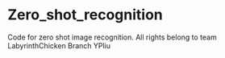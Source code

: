# Zero_shot_recognition
Code for zero shot image recognition. All rights belong to team LabyrinthChicken
Branch YPliu
